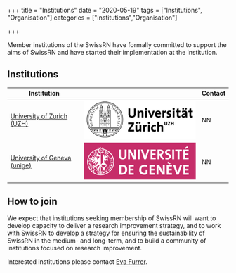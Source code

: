 +++
title = "Institutions"
date = "2020-05-19"
tags = ["Institutions", "Organisation"]
categories = ["Institutions","Organisation"]

+++

Member institutions of the SwissRN have formally committed to support the aims of SwissRN and have started their implementation at the institution.

## Institutions

Institution |  | Contact
--------|------ |------
[University of Zurich (UZH)](https://www.uzh.ch/cmsssl/en.html) | ![alt text](./../img/logo_uzh.png "Logo Title Text 1") | NN |
[University of Geneva (unige)](https://www.unige.ch) | ![alt text](./../img/logo_unige.png "Logo Title Text 1") | NN |


## How to join
We expect that institutions seeking membership of SwissRN will want to develop capacity to deliver a research improvement strategy, and to work with SwissRN to develop a strategy for ensuring the sustainability of SwissRN in the medium- and long-term, and to build a community of institutions focused on research improvement.

Interested institutions please contact [Eva Furrer](mailto:eva.furrer@uzh.ch).
